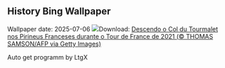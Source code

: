## History Bing Wallpaper
Wallpaper date: 2025-07-06
![](https://www.bing.com/th?id=OHR.TourCyclists_PT-BR7101662608_UHD.jpg&w=1000)Download: [Descendo o Col du Tourmalet nos Pirineus Franceses durante o Tour de France de 2021 (© THOMAS SAMSON/AFP via Getty Images)](https://www.bing.com/th?id=OHR.TourCyclists_PT-BR7101662608_UHD.jpg)

Auto get programm by LtgX
